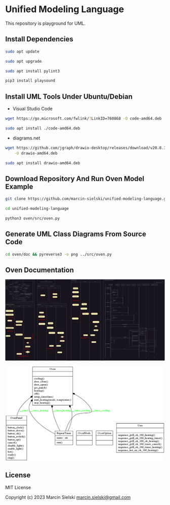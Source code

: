 # Unified Modeling Language

This repository is playground for UML.

## Install Dependencies

```bash
sudo apt update
```

```bash
sudo apt upgrade
```

```bash
sudo apt install pylint3
```

```bash
pip3 install playsound
```

## Install UML Tools Under Ubuntu/Debian

* Visual Studio Code

```bash
wget https://go.microsoft.com/fwlink/?LinkID=760868 -O code-amd64.deb

```

```bash
sudo apt install ./code-amd64.deb
```

* diagrams.net

```bash
wget https://github.com/jgraph/drawio-desktop/releases/download/v20.8.16/drawio-amd64-20.8.16.deb \
    -O drawio-amd64.deb
```

```bash
sudo apt install drawio-amd64.deb
```

## Download Repository And Run Oven Model Example

```bash
git clone https://github.com/marcin-sielski/unified-modeling-language.git
```

```bash
cd unified-modeling-language
```

```bash
python3 oven/src/oven.py
```

## Generate UML Class Diagrams From Source Code

```bash
cd oven/doc && pyreverse3 -o png ../src/oven.py
```

## Oven Documentation

![Oven UML diagrams](https://github.com/marcin-sielski/unified-modeling-language/blob/main/oven/doc/oven.drawio.png)

![Oven UML class diagrams](https://github.com/marcin-sielski/unified-modeling-language/blob/main/oven/doc/classes.oven.png)

## License

MIT License

Copyright (c) 2023 Marcin Sielski <marcin.sielski@gmail.com>
